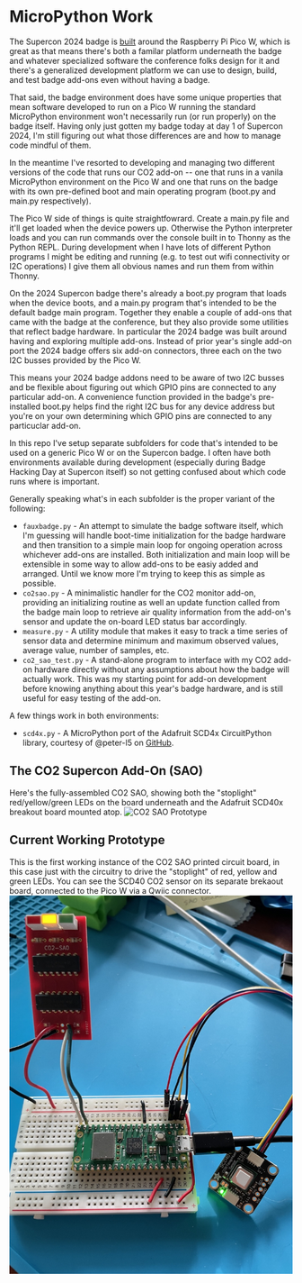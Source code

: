 # MicroPython Work

The Supercon 2024 badge is [built](https://hackaday.com/2024/10/22/the-2024-hackaday-supercon-sao-badge-reveal/) around the Raspberry Pi Pico W, which is great as that means there's both a familar platform underneath the badge and whatever specialized software the conference folks design for it and there's a generalized development platform we can use to design, build, and test badge add-ons even without having a badge.

That said, the badge environment does have some unique properties that mean software developed to run on a Pico W running the standard MicroPython environment won't necessarily run (or run properly) on the badge itself.  Having only just gotten my badge today at day 1 of Supercon 2024, I'm still figuring out what those differences are and how to manage code mindful of them.

In the meantime I've resorted to developing and managing two different versions of the code that runs our CO2 add-on -- one that runs in a vanila MicroPython environment on the Pico W and one that runs on the badge with its own pre-defined boot and main operating program (boot.py and main.py respectively).

The Pico W side of things is quite straightfowrard.  Create a main.py file and it'll get loaded when the device powers up.  Otherwise the Python interpreter loads and you can run commands over the console built in to Thonny as the Python REPL.   During development when I have lots of different Python programs I might be editing and running (e.g. to test out wifi connectivity or I2C operations) I give them all obvious names and run them from within Thonny.

On the 2024 Supercon badge there's already a boot.py program that loads when the device boots, and a main.py program that's intended to be the default badge main program.  Together they enable a couple of add-ons that came with the badge at the conference, but they also provide some utilities that reflect badge hardware.  In particular the 2024 badge was built around having and exploring multiple add-ons. Instead of prior year's single add-on port the 2024 badge offers six add-on connectors, three each on the two I2C busses provided by the Pico W.

This means your 2024 badge addons need to be aware of two I2C busses and be flexible about figuring out which GPIO pins are connected to any particular add-on.  A convenience function provided in the badge's pre-installed boot.py helps find the right I2C bus for any device address but you're on your own determining which GPIO pins are connected to any particuclar add-on.

In this repo I've setup separate subfolders for code that's intended to be used on a generic Pico W or on the Supercon badge. I often have both environments available during development (especially during Badge Hacking Day at Supercon itself) so not getting confused about which code runs where is important.

Generally speaking what's in each subfolder is the proper variant of the following: 
* `fauxbadge.py` - An attempt to simulate the badge software itself, which I'm guessing will handle boot-time initialization for the badge hardware and then transition to a simple main loop for ongoing operation across whichever add-ons are installed.  Both initialization and main loop will be extensible in some way to allow add-ons to be easiy added and arranged.  Until we know more I'm trying to keep this as simple as possible.
* `co2sao.py` - A minimalistic handler for the CO2 monitor add-on, providing an initializing routine as well an update function called from the badge main loop to retrieve air quality information from the add-on's sensor and update the on-board LED status bar accordingly.
* `measure.py` - A utility module that makes it easy to track a time series of sensor data and determine minimum and maximum observed values, average value, number of samples, etc.
* `co2_sao_test.py` - A stand-alone program to interface with my CO2 add-on hardware directly without any assumptions about how the badge will actually work.  This was my starting point for add-on development before knowing anything about this year's badge hardware, and is still useful for easy testing of the add-on.

A few things work in both environments:
* `scd4x.py` - A MicroPython port of the Adafruit SCD4x CircuitPython library, courtesy of @peter-l5 on [GitHub](https://github.com/peter-l5/MicroPython_SCD4X).

## The CO2 Supercon Add-On (SAO)
Here's the fully-assembled CO2 SAO, showing both the "stoplight" red/yellow/green LEDs on the board underneath and the Adafruit SCD40x breakout board mounted atop.
![CO2 SAO Prototype](/2024/assets/CO2_SAO_v1.png)

## Current Working Prototype
This is the first working instance of the CO2 SAO printed circuit board, in this case just with the circuitry to drive the "stoplight" of red, yellow and green LEDs.  You can see the SCD40 CO2 sensor on its separate brekaout board, connected to the Pico W via a Qwiic connector.
![CO2 SAO Prototype](/2024/assets/co2sao.jpg)